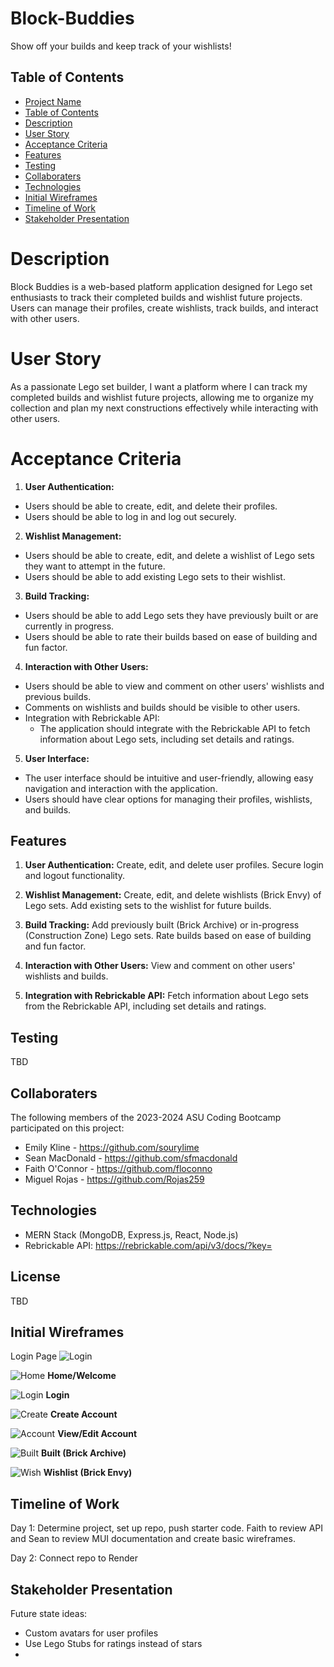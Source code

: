 # Block-Buddies
Show off your builds and keep track of your wishlists!

## Table of Contents

- [Project Name](#Block-Buddies)
- [Table of Contents](#table-of-contents)
- [Description](#description)
- [User Story](#user-story)
- [Acceptance Criteria](#acceptance-criteria)
- [Features](#features)
- [Testing](#testing)
- [Collaboraters](#collaboraters)
- [Technologies](#technologies)
- [Initial Wireframes](#initial-wireframes)
- [Timeline of Work](#timeline-of-work)
- [Stakeholder Presentation](#stakeholder-presentation)

# Description

Block Buddies is a web-based platform application designed for Lego set enthusiasts to track their completed builds and wishlist future projects. Users can manage their profiles, create wishlists, track builds, and interact with other users.

# User Story

As a passionate Lego set builder, I want a platform where I can track my completed builds and wishlist future projects, allowing me to organize my collection and plan my next constructions effectively while interacting with other users.

# Acceptance Criteria

1. **User Authentication:**
- Users should be able to create, edit, and delete their profiles.
- Users should be able to log in and log out securely.

2. **Wishlist Management:**
- Users should be able to create, edit, and delete a wishlist of Lego sets they want to attempt in the future.
- Users should be able to add existing Lego sets to their wishlist.

3. **Build Tracking:**
- Users should be able to add Lego sets they have previously built or are currently in progress.
- Users should be able to rate their builds based on ease of building and fun factor.

4. **Interaction with Other Users:**
- Users should be able to view and comment on other users' wishlists and previous builds.
- Comments on wishlists and builds should be visible to other users.
- Integration with Rebrickable API:
    - The application should integrate with the Rebrickable API to fetch information about Lego sets, including set details and ratings.

5. **User Interface:**
- The user interface should be intuitive and user-friendly, allowing easy navigation and interaction with the application.
- Users should have clear options for managing their profiles, wishlists, and builds.

## Features

1. **User Authentication:** Create, edit, and delete user profiles. Secure login and logout functionality.

2. **Wishlist Management:** Create, edit, and delete wishlists (Brick Envy) of Lego sets. Add existing sets to the wishlist for future builds.

3. **Build Tracking:** Add previously built (Brick Archive) or in-progress (Construction Zone) Lego sets. Rate builds based on ease of building and fun factor.

4. **Interaction with Other Users:** View and comment on other users' wishlists and builds.

5. **Integration with Rebrickable API:** Fetch information about Lego sets from the Rebrickable API, including set details and ratings.

## Testing
TBD

## Collaboraters

The following members of the 2023-2024 ASU Coding Bootcamp participated on this project:
- Emily Kline - https://github.com/sourylime
- Sean MacDonald - https://github.com/sfmacdonald
- Faith O'Connor - https://github.com/floconno
- Miguel Rojas - https://github.com/Rojas259

## Technologies

- MERN Stack (MongoDB, Express.js, React, Node.js)
- Rebrickable API: https://rebrickable.com/api/v3/docs/?key=

## License
TBD

## Initial Wireframes
Login Page ![Login](<./wireframes/Login.png>)



![Home](<./img/Screenshot 2024-04-01 at 7.55.39 PM.png>)
**Home/Welcome**

![Login](<./img/Screenshot 2024-04-01 at 7.56.19 PM.png>)
**Login**

![Create](<./img/Screenshot 2024-04-01 at 7.56.52 PM.png>)
**Create Account**

![Account](<./img/Screenshot 2024-04-01 at 7.57.21 PM.png>)
**View/Edit Account**

![Built](<./img/Screenshot 2024-04-01 at 7.58.14 PM.png>)
**Built (Brick Archive)**

![Wish](<./img/Screenshot 2024-04-01 at 7.57.48 PM.png>)
**Wishlist (Brick Envy)**

## Timeline of Work

Day 1: Determine project, set up repo, push starter code. Faith to review API and Sean to review MUI documentation and create basic wireframes.

Day 2: Connect repo to Render


## Stakeholder Presentation

Future state ideas:
- Custom avatars for user profiles
- Use Lego Stubs for ratings instead of stars
- 
